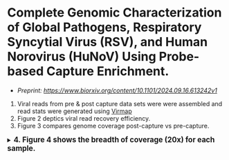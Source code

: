 # Complete Genomic Characterization of Global Pathogens, Respiratory Syncytial Virus (RSV), and Human Norovirus (HuNoV) Using Probe-based Capture Enrichment.
 - _Preprint: https://www.biorxiv.org/content/10.1101/2024.09.16.613242v1_
1. Viral reads from pre & post capture data sets were were assembled and read stats were generated using [Virmap](https://github.com/cmmr/virmap)
2. Figure 2 deptics viral read recovery efficiency.
3. Figure 3 compares genome coverage post-capture vs pre-capture.
<details>
 <summary><b><big>4. Figure 4 shows the breadth of coverage (20x) for each sample. </big></b></summary>

 
 <h3>Breadth of 20x coverage</h3>h3>

To calculate the breadth of coverage, we first align the reads to a given reference genome (see below), and then use `samtools depth` to calculate the coverage at each base across the genome.

For the alignments, we used `bwa mem` and different reference genomes depending on the virus. For RSV, we used the RSV/A and RSV/B reference genomes that were recently published by our group, which can be found [here](https://academic.oup.com/ve/article/10/1/vead086/7503540). For Norovirus, we used the assembled genome from each sample (assembled using capture probes) as a reference. To ensure quality, we applied a filter for a minimum mapping quality of 20 Phred scores (`-q 20`) when calculating the coverage.

Here’s the code we used for the alignment and coverage calculation:

 ```
# Performing alignment for each sample
bwa mem -t 4 -T 0 reference read1 read2 | samtools view -hb - | samtools sort -o $outputdir/${name}.sorted.bam -

# Calculating the breadth of coverage for 20x and 30x
cov20=$(samtools depth -q 20 $outputdir/${name}.sorted.bam | awk '$3 >= 20 {count++} END {print count}')
cov30=$(samtools depth -q 20 $outputdir/${name}.sorted.bam | awk '$3 >= 30 {count++} END {print count}')
```
Where:
`reference`: is the reference genome
`read1`: the fastq file containing reads 1
`read2`: the fastq file containing reads 2
`outputdir`: the output directory
`name`: the sample name

Info about the RSV reference genomes here: https://doi.org/10.1093/ve/vead086
</details>
   
